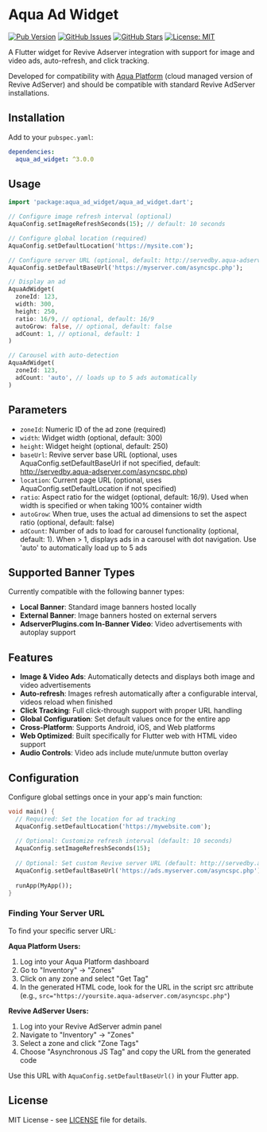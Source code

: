# Aqua Ad Widget

[![Pub Version](https://img.shields.io/pub/v/aqua_ad_widget)](https://pub.dev/packages/aqua_ad_widget)
[![GitHub Issues](https://img.shields.io/github/issues/appfactorysrl/aqua-ad-widget)](https://github.com/appfactorysrl/aqua-ad-widget/issues)
[![GitHub Stars](https://img.shields.io/github/stars/appfactorysrl/aqua-ad-widget)](https://github.com/appfactorysrl/aqua-ad-widget)
[![License: MIT](https://img.shields.io/badge/License-MIT-yellow.svg)](https://opensource.org/licenses/MIT)

A Flutter widget for Revive Adserver integration with support for image and video ads, auto-refresh, and click tracking.

Developed for compatibility with [Aqua Platform](https://www.aquaplatform.com) (cloud managed version of Revive AdServer) and should be compatible with standard Revive AdServer installations.

## Installation

Add to your `pubspec.yaml`:

```yaml
dependencies:
  aqua_ad_widget: ^3.0.0
```

## Usage

```dart
import 'package:aqua_ad_widget/aqua_ad_widget.dart';

// Configure image refresh interval (optional)
AquaConfig.setImageRefreshSeconds(15); // default: 10 seconds

// Configure global location (required)
AquaConfig.setDefaultLocation('https://mysite.com');

// Configure server URL (optional, default: http://servedby.aqua-adserver.com/asyncspc.php)
AquaConfig.setDefaultBaseUrl('https://myserver.com/asyncspc.php');

// Display an ad
AquaAdWidget(
  zoneId: 123,
  width: 300,
  height: 250,
  ratio: 16/9, // optional, default: 16/9
  autoGrow: false, // optional, default: false
  adCount: 1, // optional, default: 1
)

// Carousel with auto-detection
AquaAdWidget(
  zoneId: 123,
  adCount: 'auto', // loads up to 5 ads automatically
)
```

## Parameters

- `zoneId`: Numeric ID of the ad zone (required)
- `width`: Widget width (optional, default: 300)
- `height`: Widget height (optional, default: 250)
- `baseUrl`: Revive server base URL (optional, uses AquaConfig.setDefaultBaseUrl if not specified, default: http://servedby.aqua-adserver.com/asyncspc.php)
- `location`: Current page URL (optional, uses AquaConfig.setDefaultLocation if not specified)
- `ratio`: Aspect ratio for the widget (optional, default: 16/9). Used when width is specified or when taking 100% container width
- `autoGrow`: When true, uses the actual ad dimensions to set the aspect ratio (optional, default: false)
- `adCount`: Number of ads to load for carousel functionality (optional, default: 1). When > 1, displays ads in a carousel with dot navigation. Use 'auto' to automatically load up to 5 ads

## Supported Banner Types

Currently compatible with the following banner types:
- **Local Banner**: Standard image banners hosted locally
- **External Banner**: Image banners hosted on external servers
- **AdserverPlugins.com In-Banner Video**: Video advertisements with autoplay support

## Features

- **Image & Video Ads**: Automatically detects and displays both image and video advertisements
- **Auto-refresh**: Images refresh automatically after a configurable interval, videos reload when finished
- **Click Tracking**: Full click-through support with proper URL handling
- **Global Configuration**: Set default values once for the entire app
- **Cross-Platform**: Supports Android, iOS, and Web platforms
- **Web Optimized**: Built specifically for Flutter web with HTML video support
- **Audio Controls**: Video ads include mute/unmute button overlay

## Configuration

Configure global settings once in your app's main function:

```dart
void main() {
  // Required: Set the location for ad tracking
  AquaConfig.setDefaultLocation('https://mywebsite.com');
  
  // Optional: Customize refresh interval (default: 10 seconds)
  AquaConfig.setImageRefreshSeconds(15);
  
  // Optional: Set custom Revive server URL (default: http://servedby.aqua-adserver.com/asyncspc.php)
  AquaConfig.setDefaultBaseUrl('https://ads.myserver.com/asyncspc.php');
  
  runApp(MyApp());
}
```

### Finding Your Server URL

To find your specific server URL:

**Aqua Platform Users:**
1. Log into your Aqua Platform dashboard
2. Go to "Inventory" → "Zones"
3. Click on any zone and select "Get Tag"
4. In the generated HTML code, look for the URL in the script src attribute (e.g., `src="https://yoursite.aqua-adserver.com/asyncspc.php"`)

**Revive AdServer Users:**
1. Log into your Revive AdServer admin panel
2. Navigate to "Inventory" → "Zones"
3. Select a zone and click "Zone Tags"
4. Choose "Asynchronous JS Tag" and copy the URL from the generated code

Use this URL with `AquaConfig.setDefaultBaseUrl()` in your Flutter app.

## License

MIT License - see [LICENSE](LICENSE) file for details.